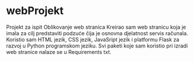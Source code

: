 # webProjekt
Projekt za ispit Oblikovanje web stranica
Kreirao sam web stranicu koja je imala za cilj predstaviti podzuće čija je osnovna djelatnost servis računala. Koristio sam HTML jezik, CSS jezik,
JavaSript jezik i  platformu Flask za razvoj u Python programskom jeziku.
Svi paketi koje sam koristio pri izradi web stranice nalaze se u Requirements txt.
